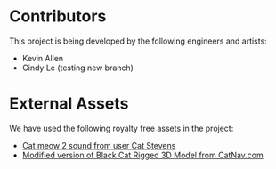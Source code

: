 # Contributors
This project is being developed by the following engineers and artists:
* Kevin Allen
* Cindy Le (testing new branch)

# External Assets
We have used the following royalty free assets in the project:
* [Cat meow 2 sound from user Cat Stevens](http://soundbible.com/1954-Cat-Meow-2.html)
* [Modified version of Black Cat Rigged 3D Model from CatNav.com](http://www.cadnav.com/3d-models/model-45504.html)

